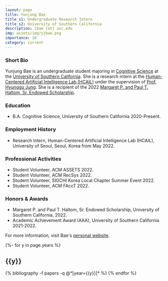 ```yaml
---
layout: page
title: Yunjung Bae
title_s1: Undergraduate Research Intern
title_s2: University of Southern California
description: lbae [at] usc.edu
img: assets/img/yjbae.png
importance: 16
category: current
---
```


### Short Bio
<p>Yunjung Bae is an undergraduate student majoring in <a href="https://dornsife.usc.edu/cognitive-science">Cognitive Science</a> at the <a href="https://www.usc.edu/">University of Southern California</a>. She is a research intern at the <a href="http://hcail.github.io">Human-Centered Artificial Intelligence Lab (HCAIL)</a> under the supervision of <a href="http://hyunggujung.com">Prof. Hyunggu Jung</a>. She is a recipient of the 2022 <a href="https://dornsife.usc.edu/scholarship-descriptions/#haltom">Margaret P. and Paul T. Haltom, Sr. Endowed Scholarship</a>.</p>

### Education
<ul>
<li>B.A. Cognitive Science, University of Southern California 2020-Present.
</li>
</ul>

### Employment History
<ul>
<li>Research Intern, Human-Centered Artificial Intelligence Lab (HCAIL), University of Seoul, Seoul, Korea from May 2022.
</li>
</ul>

### Professional Activities
<ul>
<li>Student Volunteer, ACM ASSETS 2022.
</li>
<li>Student Volunteer, ACM RecSys 2022.
</li>
<li>Student Volunteer, SIGCHI Korea Local Chapter Summer Event 2022.
</li>
<li>Student Volunteer, ACM FAccT 2022.
</li>
</ul>

### Honors & Awards
<ul>
<li>Margaret P. and Paul T. Haltom, Sr. Endowed Scholarship, University of Southern California, 2022.
</li>
<li>Academic Achievement Award (AAA), University of Southern California 2021-2022.
</li>
</ul>

For more information, visit Bae's [personal website](https://yunjung-bae.github.io/).

<!-- _pages/publications.md -->
<div class="publications">

{%- for y in page.years %}
  <h2 class="year">{{y}}</h2>
  {% bibliography -f papers -q @*[year={{y}}]* %}
{% endfor %}

</div>